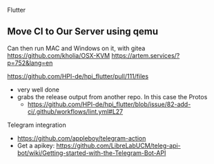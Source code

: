 Flutter

## Move CI to Our Server using qemu

Can then run MAC and Windows on it, with gitea
https://github.com/kholia/OSX-KVM
https://artem.services/?p=752&lang=en


https://github.com/HPI-de/hpi_flutter/pull/111/files

- very well done
- grabs the release output from another repo. In this case the Protos
	- https://github.com/HPI-de/hpi_flutter/blob/issue/82-add-ci/.github/workflows/lint.yml#L27

Telegram integration

- https://github.com/appleboy/telegram-action
- Get a apikey: https://github.com/LibreLabUCM/teleg-api-bot/wiki/Getting-started-with-the-Telegram-Bot-API

